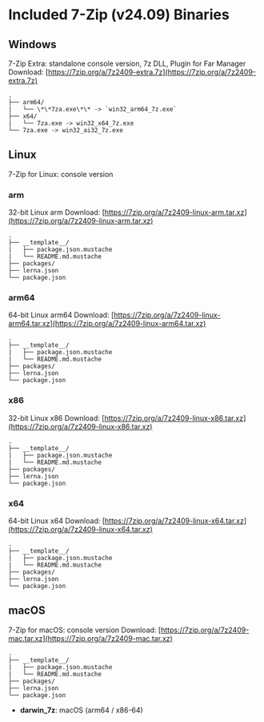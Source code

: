 # Included 7-Zip (v24.09) Binaries

## Windows

7-Zip Extra: standalone console version, 7z DLL, Plugin for Far Manager
Download: [https://7zip.org/a/7z2409-extra.7z](https://7zip.org/a/7z2409-extra.7z)

    .
    ├── arm64/
    |   └── \*\*7za.exe\*\* -> `win32_arm64_7z.exe`
    ├── x64/
    |   └── 7za.exe -> win32_x64_7z.exe
    └── 7za.exe -> win32_ai32_7z.exe

## Linux

7-Zip for Linux: console version

### arm

32-bit Linux arm
Download: [https://7zip.org/a/7z2409-linux-arm.tar.xz](https://7zip.org/a/7z2409-linux-arm.tar.xz)

    .
    ├── __template__/
    |   ├── package.json.mustache
    |   └── README.md.mustache
    ├── packages/
    ├── lerna.json
    └── package.json

### arm64

64-bit Linux arm64
Download: [https://7zip.org/a/7z2409-linux-arm64.tar.xz](https://7zip.org/a/7z2409-linux-arm64.tar.xz)

    .
    ├── __template__/
    |   ├── package.json.mustache
    |   └── README.md.mustache
    ├── packages/
    ├── lerna.json
    └── package.json

### x86

32-bit Linux x86
Download: [https://7zip.org/a/7z2409-linux-x86.tar.xz](https://7zip.org/a/7z2409-linux-x86.tar.xz)

    .
    ├── __template__/
    |   ├── package.json.mustache
    |   └── README.md.mustache
    ├── packages/
    ├── lerna.json
    └── package.json

### x64

64-bit Linux x64
Download: [https://7zip.org/a/7z2409-linux-x64.tar.xz](https://7zip.org/a/7z2409-linux-x64.tar.xz)

    .
    ├── __template__/
    |   ├── package.json.mustache
    |   └── README.md.mustache
    ├── packages/
    ├── lerna.json
    └── package.json

## macOS

7-Zip for macOS: console version
Download: [https://7zip.org/a/7z2409-mac.tar.xz](https://7zip.org/a/7z2409-mac.tar.xz)

    .
    ├── __template__/
    |   ├── package.json.mustache
    |   └── README.md.mustache
    ├── packages/
    ├── lerna.json
    └── package.json

- **darwin_7z**: macOS (arm64 / x86-64)
